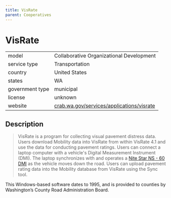 ```yaml
---
title: VisRate
parent: Cooperatives
---
```


# VisRate

|                   |                                          |
|:------------------|:-----------------------------------------|
| model             | Collaborative Organizational Development
| service type      | Transportation
| country           | United States
| states            | WA
| government type   | municipal
| license           | unknown
| website           | [crab.wa.gov/services/applications/visrate](https://www.crab.wa.gov/services/applications/visrate)

## Description

> VisRate is a program for collecting visual pavement distress data. Users download Mobility data into VisRate from within VisRate 4.1 and use the data for conducting pavement ratings. Users can connect a laptop computer with a vehicle's Digital Measurement Instrument (DMI). The laptop synchronizes with and operates a [Nite Star NS - 60 DMI](https://interwestsafety.com/products/ns60-nitestar-dmi) as the vehicle moves down the road. Users can upload pavement rating data into the Mobility database from VisRate using the Sync tool.

This Windows-based software dates to 1995, and is provided to counties by Washington’s County Road Administration Board.
